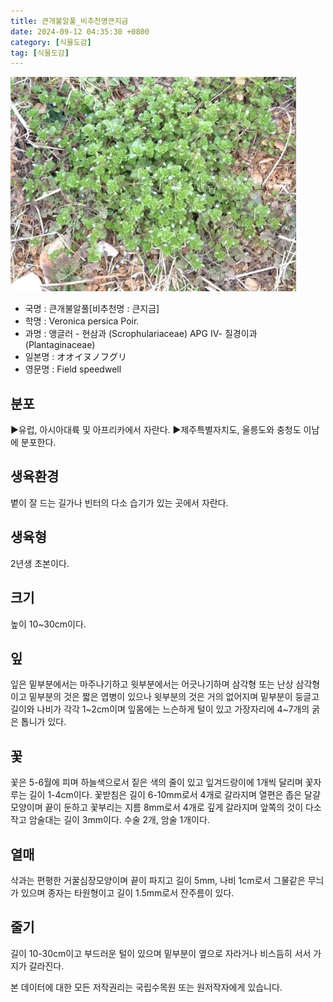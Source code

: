 ```yaml
---
title: 큰개불알풀_비추천명큰지금
date: 2024-09-12 04:35:30 +0800
category: [식물도감]
tag: [식물도감]
---
```




![큰개불알풀[비추천명 : 큰지금]](/assets/img/fileUpload/plants/basic/Scrophulariaceae/Veronica/9732/1_th2.JPG)
- 국명 : 큰개불알풀[비추천명 : 큰지금]
- 학명 : Veronica persica Poir.
- 과명 : 앵글러 - 현삼과 (Scrophulariaceae) APG Ⅳ- 질경이과 (Plantaginaceae)
- 일본명 : オオイヌノフグリ
- 영문명 : Field speedwell


## 분포
▶유럽, 아시아대륙 및 아프리카에서 자란다. 
▶제주특별자치도, 울릉도와 충청도 이남에 분포한다.
## 생육환경
볕이 잘 드는 길가나 빈터의 다소 습기가 있는 곳에서 자란다.
## 생육형
2년생 초본이다.
## 크기
높이 10~30cm이다.
## 잎
잎은 밑부분에서는 마주나기하고 윗부분에서는 어긋나기하며 삼각형 또는 난상 삼각형이고 밑부분의 것은 짧은 엽병이 있으나 윗부분의 것은 거의 없어지며 밑부분이 둥글고 길이와 나비가 각각 1~2cm이며  잎몸에는 느슨하게 털이 있고 가장자리에 4~7개의 굵은 톱니가 있다.
## 꽃
꽃은 5-6월에 피며 하늘색으로서 짙은 색의 줄이 있고 잎겨드랑이에 1개씩 달리며 꽃자루는 길이 1-4cm이다. 꽃받침은 길이 6-10mm로서 4개로 갈라지며 열편은 좁은 달걀모양이며 끝이 둔하고 꽃부리는 지름 8mm로서 4개로 깊게 갈라지며 앞쪽의 것이 다소 작고 암술대는 길이 3mm이다. 수술 2개, 암술 1개이다.
## 열매
삭과는 편평한 거꿀심장모양이며 끝이 파지고 길이 5mm, 나비 1cm로서 그물같은 무늬가 있으며 종자는 타원형이고 길이 1.5mm로서 잔주름이 있다.
## 줄기
길이 10-30cm이고 부드러운 털이 있으며 밑부분이 옆으로 자라거나 비스듬히 서서 가지가 갈라진다.






본 데이터에 대한 모든 저작권리는 국립수목원 또는 원저작자에게 있습니다.
